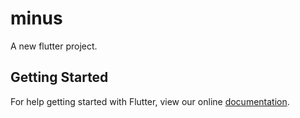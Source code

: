 # minus

A new flutter project.

## Getting Started

For help getting started with Flutter, view our online
[documentation](http://flutter.io/).
